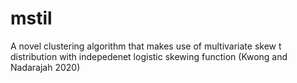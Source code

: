 # mstil
A novel clustering algorithm that makes use of multivariate skew t distribution with indepedenet logistic skewing function (Kwong and Nadarajah 2020)
